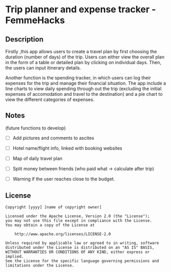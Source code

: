 # Trip planner and expense tracker - FemmeHacks


## Description
Firstly ,this app allows users to create a travel plan by first choosing the duration (number of days) of the trip. Users can either view the overall plan 
in the form of a table or detailed plan by clicking on individual days. Then, the users can input itinerary details. 

Another function is the spending tracker, in which users can log their expenses for the trip and manage their financial situation. 
The app include a line charts to view daily spending through out the trip (excluding the initial expenses of accomodation and travel to the destination) 
and a pie chart to view the different categories of expenses.


## Notes
(future functions to develop)
* [ ] Add pictures and comments to ascites 
* [ ] Hotel name/flight info, linked with booking websites
* [ ] Map of daily travel plan
* [ ] Split money between friends (who paid what -> calculate after trip)
* [ ] Warning if the user reaches close to the budget.


## License

    Copyright [yyyy] [name of copyright owner]

    Licensed under the Apache License, Version 2.0 (the "License");
    you may not use this file except in compliance with the License.
    You may obtain a copy of the License at

        http://www.apache.org/licenses/LICENSE-2.0

    Unless required by applicable law or agreed to in writing, software
    distributed under the License is distributed on an "AS IS" BASIS,
    WITHOUT WARRANTIES OR CONDITIONS OF ANY KIND, either express or implied.
    See the License for the specific language governing permissions and
    limitations under the License.
